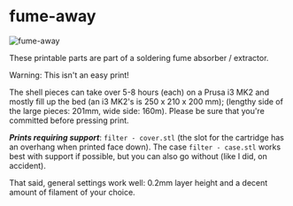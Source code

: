 # fume-away

![fume-away](r.gif)

These printable parts are part of a soldering fume absorber / extractor. 

Warning: This isn't an easy print! 

The shell pieces can take over 5-8 hours (each) on a Prusa i3 MK2 and mostly fill up the bed (an i3 MK2's is 250 x 210 x 200 mm); (lengthy side of the large pieces: 201mm, wide side: 160m). Please be sure that you're committed before pressing print.

***Prints requiring support***: `filter - cover.stl` (the slot for the cartridge has an overhang when printed face down). The case `filter - case.stl` works best with support if possible, but you can also go without (like I did, on accident).

That said, general settings work well: 0.2mm layer height and a decent amount of filament of your choice.
